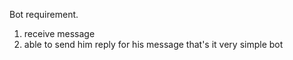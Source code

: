 Bot requirement.
1. receive message
2. able to send him reply for his message
that's it very simple bot
